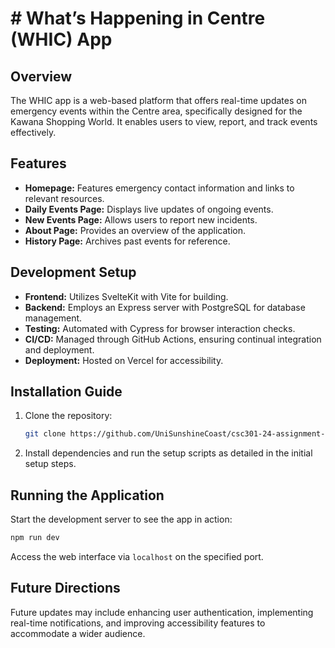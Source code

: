 # # What’s Happening in Centre (WHIC) App

## Overview
The WHIC app is a web-based platform that offers real-time updates on emergency events within the Centre area, specifically designed for the Kawana Shopping World. It enables users to view, report, and track events effectively.

## Features
- **Homepage:** Features emergency contact information and links to relevant resources.
- **Daily Events Page:** Displays live updates of ongoing events.
- **New Events Page:** Allows users to report new incidents.
- **About Page:** Provides an overview of the application.
- **History Page:** Archives past events for reference.

## Development Setup
- **Frontend:** Utilizes SvelteKit with Vite for building.
- **Backend:** Employs an Express server with PostgreSQL for database management.
- **Testing:** Automated with Cypress for browser interaction checks.
- **CI/CD:** Managed through GitHub Actions, ensuring continual integration and deployment.
- **Deployment:** Hosted on Vercel for accessibility.

## Installation Guide
1. Clone the repository:
   ```bash
   git clone https://github.com/UniSunshineCoast/csc301-24-assignment-3-primary-usc-hh088
   ```
2. Install dependencies and run the setup scripts as detailed in the initial setup steps.

## Running the Application
Start the development server to see the app in action:
```bash
npm run dev
```
Access the web interface via `localhost` on the specified port.

## Future Directions
Future updates may include enhancing user authentication, implementing real-time notifications, and improving accessibility features to accommodate a wider audience.
